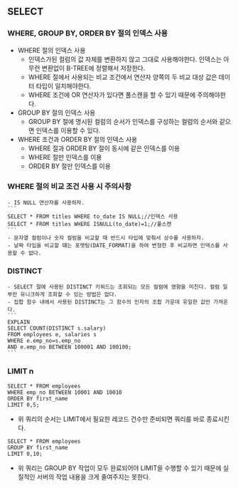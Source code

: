 ## SELECT
### WHERE, GROUP BY, ORDER BY 절의 인덱스 사용
- WHERE 절의 인덱스 사용
    - 인덱스가된 컬럼의 값 자체를 변환하지 않고 그대로 사용해야한다. 인덱스는 아무런 변환없이 B-TREE에 정렬해서 저장한다.
    - WHERE 절에서 사용되는 비교 조건에서 연산자 양쪽의 두 비교 대상 값은 데이터 타입이 일치해야한다.
    - WHERE 조건에 OR 연산자가 있다면 풀스캔을 할 수 있기 때문에 주의해야한다.
- GROUP BY 절의 인덱스 사용
    - GROUP BY 절에 명시된 컬럼의 순서가 인덱스를 구성하는 컬럼의 순서와 같으면 인덱스를 이용할 수 있다.
- WHERE 조건과 ORDER BY 절의 인덱스 사용
     - WHERE 절과 ORDER BY 절이 동시에 같은 인덱스를 이용
     - WHERE 절만 인덱스를 이용
     - ORDER BY 절만 인덱스를 이용
### WHERE 절의 비교 조건 사용 시 주의사항
    - IS NULL 연산자를 사용하자.
    ```
    SELECT * FROM titles WHERE to_date IS NULL;//인덱스 사용
    SELECT * FROM titles WHERE ISNULL(to_date)=1;//풀스캔
    ```
    - 문자열 컬럼이나 숫자 컬럼을 비교할 때 반드시 타입에 맞춰서 상수를 사용하자.
    - 날짜 타입을 비교할 떄는 포맷팅(DATE_FORMAT)을 하여 변형한 후 비교하면 인덱스를 사용할 수 없다. 
### DISTINCT
    - SELECT 절에 사용된 DISTINCT 키워드는 조회되는 모든 컬럼에 영향을 미친다. 컬럼 일부만 유니크하게 조회할 수 있는 방법은 없다.
    - 집합 함수 내에서 사용된 DISTINCT는 그 함수의 인자의 조합 가운데 유일한 값만 가져온다.
    ```
    EXPLAIN
    SELECT COUNT(DISTINCT s.salary)
    FROM employees e, salaries s
    WHERE e.emp_no=s.emp_no
    AND e.emp_no BETWEEN 100001 AND 100100;
    ```
### LIMIT n
```
SELECT * FROM employees
WHERE emp_no BETWEEN 10001 AND 10010
ORDER BY first_name
LIMIT 0,5;
```
- 위 쿼리의 순서는 LIMIT에서 필요한 레코드 건수만 준비되면 쿼리를 바로 종료시킨다.
```
SELECT * FROM employees
GROUP BY first_name
LIMIT 0,10;
```
- 위 쿼리는 GROUP BY 작업이 모두 완료되어야 LIMIT을 수행할 수 있기 때문에 실질적인 서버의 작업 내용을 크게 줄여주지는 못한다.